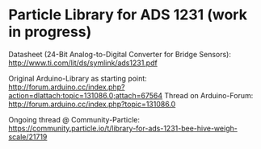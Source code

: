 # Particle Library for ADS 1231 (work in progress)

Datasheet (24-Bit Analog-to-Digital Converter for Bridge Sensors): http://www.ti.com/lit/ds/symlink/ads1231.pdf

Original Arduino-Library as starting point: http://forum.arduino.cc/index.php?action=dlattach;topic=131086.0;attach=67564
Thread on Arduino-Forum: http://forum.arduino.cc/index.php?topic=131086.0

Ongoing thread @ Community-Particle: 
https://community.particle.io/t/library-for-ads-1231-bee-hive-weigh-scale/21719

